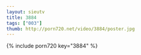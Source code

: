 ```yaml
--- 
layout: sieutv
title: 3884
tags: ["003"]
thumb: http://porn720.net/video/3884/poster.jpg
---
```

{% include porn720 key="3884" %} 
